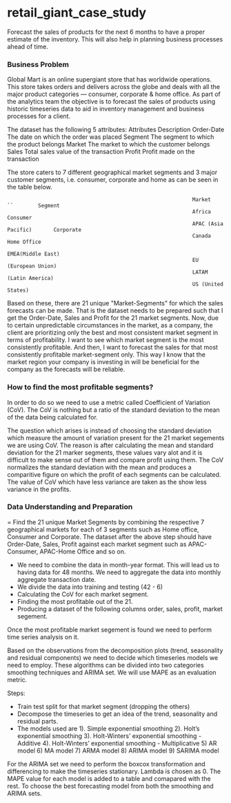 # retail_giant_case_study
Forecast the sales of products for the next 6 months to have a proper estimate of the inventory. This will also help in planning business processes ahead of time. 

### Business Problem 
Global Mart is an online supergiant store that has worldwide operations. This store takes orders and delivers across the globe and deals with all the major product categories — consumer, corporate & home office. As part of the analytics team the objective is to forecast the sales of products using historic timeseries data to aid in inventory management and business processes for a client. 

 The dataset has the following 5 attributes:
                                                                Attributes	Description
                                                                Order-Date	The date on which the order was placed
                                                                Segment	    The segment to which the product belongs
                                                                Market	    The market to which the customer belongs
                                                                Sales	      Total sales value of the transaction
                                                                Profit	    Profit made on the transaction
                                                                
The store caters to 7 different geographical market segments and 3 major customer segments, i.e. consumer, corporate and home as can be seen in the table below.

                                                                Market	        ``        Segment
                                                                Africa	                  Consumer
                                                                APAC (Asia Pacific)	      Corporate
                                                                Canada	                  Home Office
                                                                EMEA(Middle East)	 
                                                                EU (European Union)	 
                                                                LATAM (Latin America)	 
                                                                US (United States)	 
Based on these, there are 21 unique "Market-Segments" for which the sales forecasts can be made. That is the dataset needs to be prepared such that I get the Order-Date, Sales and Profit for the 21 market segments.
Now, due to certain unpredictable circumstances in the market, as a company, the client are prioritizing only the best and most consistent market segment in terms of profitability.
I want to see which market segment is the most consistently profitable. And then, I want to forecast the sales for that most consistently profitable market-segment only. This way I know that the market region your company is investing in will be beneficial for the company as the forecasts will be reliable.

### How to find the most profitable segments?
In order to do so we need to use a metric called Coefficient of Variation (CoV). The CoV is nothing but a ratio of the standard deviation to the mean of the data being calculated for.

The question which arises is instead of choosing the standard deviation which measure the amount of variation present for the 21 market segements we are using CoV. 
The reason is after calculating the mean and standard deviation for the 21 marker segments, these values vary alot and it is difficult to make sense out of them and compare profit using them. 
The CoV normalizes the standard deviation with the mean and produces a comparitive figure on which the profit of each segments can be calculated. The value of CoV which have less variance are taken as the show less variance in the profits. 

### Data Understanding and Preparation
= Find the 21 unique Market Segments by combining the respective 7 geographical markets for each of 3 segments such as Home office, Consumer and Corporate. The dataset after the above step should have Order-Date, Sales, Profit against each market segment such as APAC-Consumer, APAC-Home Office and so on.
- We need to combine the data in month-year format. This will lead us to having data for 48 months. We need to aggregate the data into monthly aggregate transaction date.
- We divide the data into training and testing (42 - 6)
- Calculating the CoV for each market segment.
- Finding the most profitable out of the 21.
- Producing a dataset of the following columns order, sales, profit, market segement. 

Once the most profitable market segement is found we need to perform time series analysis on it. 
 
Based on the observations from the decomposition plots (trend, seasonality and residual components) we need to decide which timeseries models we need to employ.
These algorithms can be divided into two categories smoothing techniques and ARIMA set. We will use MAPE as an evaluation metric.

Steps:
- Train test split for that market segment (dropping the others)
- Decompose the timeseries to get an idea of the trend, seasonality and residual parts.
- The models used are 
    1).  Simple exponential smoothing
    2).  Holt’s exponential smoothing
    3).  Holt-Winters’ exponential smoothing - Additive
    4).  Holt-Winters’ exponential smoothing - Multiplicative
    5)   AR model
    6)   MA model
    7)   ARMA model
    8)   ARIMA model 
    9)   SARIMA model

For the ARIMA set we need to perform the boxcox transformation and differencing to make the timeseries stationary. Lambda is chosen as 0.
The MAPE value for each model is added to a table and comapared with the rest. To choose the best forecasting model from both the smoothing and ARIMA sets.

